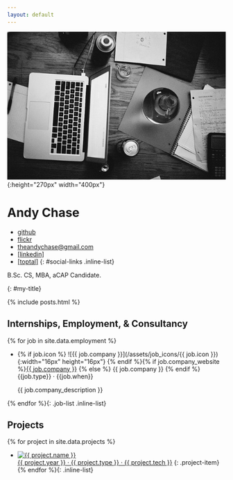 ```yaml
---
layout: default
---
```


![Photo of desk](assets/cover_photo.jpg){:height="270px" width="400px"}

# Andy Chase

* [<i class="fa fa-github-alt" aria-hidden="true"></i> github](https://github.com/andychase)
* [<i class="fa fa-flickr" aria-hidden="true"></i>
 flickr](http://www.flickr.com/photos/asperous/sets/)
* [<i class="fa fa-envelope" aria-hidden="true"></i> <theandychase@gmail.com>](mailto:theandychase@gmail.com)
* [[linkedin]](https://www.linkedin.com/in/chasean/)
* [[toptal]](https://www.toptal.com/resume/andrew-chase)
{: #social-links .inline-list}

B.Sc. CS, MBA, aCAP Candidate.

{: #my-title}

{% include posts.html %}

## Internships, Employment, & Consultancy

{% for job in site.data.employment %}
-  	{% if job.icon %}
	![{{ job.company }}](/assets/job_icons/{{ job.icon }}){:width="16px" height="16px"}
	{% endif %}{% if job.company_website %}<a href="{{ job.company_website }}">{{ job.company }}</a>
	{% else %}
	<span>{{ job.company }}</span>
	{% endif %}<span class="job-info">{{job.type}} &middot; {{job.when}}</span>
	<p>{{ job.company_description }}</p>
{% endfor %}{: .job-list .inline-list}

## Projects

{% for project in site.data.projects %}
- 	<a href="{{ project.link }}"><img src="/assets/featured/{{ project.name|slugify }}.png" alt="{{ project.name }}" width="400px" style="display: block;"><span class="project-info">{{ project.year }} &middot; {{ project.type }} &middot; {{ project.tech }}</span></a>
	{: .project-item}
{% endfor %}{: .inline-list}

